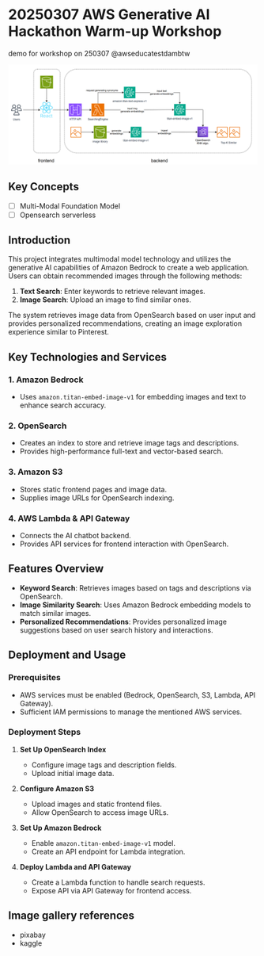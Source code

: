 # 20250307 AWS Generative AI Hackathon Warm-up Workshop
demo for workshop on 250307 @awseducatestdambtw

![](public/src/img/diagram4.png)

## Key Concepts
- [ ] Multi-Modal Foundation Model
- [ ] Opensearch serverless

## Introduction
This project integrates multimodal model technology and utilizes the generative AI capabilities of Amazon Bedrock to create a web application. Users can obtain recommended images through the following methods:

1. **Text Search**: Enter keywords to retrieve relevant images.
2. **Image Search**: Upload an image to find similar ones.

The system retrieves image data from OpenSearch based on user input and provides personalized recommendations, creating an image exploration experience similar to Pinterest.

## Key Technologies and Services

### **1. Amazon Bedrock**
- Uses `amazon.titan-embed-image-v1` for embedding images and text to enhance search accuracy.

### **2. OpenSearch**
- Creates an index to store and retrieve image tags and descriptions.
- Provides high-performance full-text and vector-based search.

### **3. Amazon S3**
- Stores static frontend pages and image data.
- Supplies image URLs for OpenSearch indexing.

### **4. AWS Lambda & API Gateway**
- Connects the AI chatbot backend.
- Provides API services for frontend interaction with OpenSearch.

## Features Overview

- **Keyword Search**: Retrieves images based on tags and descriptions via OpenSearch.
- **Image Similarity Search**: Uses Amazon Bedrock embedding models to match similar images.
- **Personalized Recommendations**: Provides personalized image suggestions based on user search history and interactions.

## Deployment and Usage

### **Prerequisites**
- AWS services must be enabled (Bedrock, OpenSearch, S3, Lambda, API Gateway).
- Sufficient IAM permissions to manage the mentioned AWS services.

### **Deployment Steps**
1. **Set Up OpenSearch Index**
   - Configure image tags and description fields.
   - Upload initial image data.

2. **Configure Amazon S3**
   - Upload images and static frontend files.
   - Allow OpenSearch to access image URLs.

3. **Set Up Amazon Bedrock**
   - Enable `amazon.titan-embed-image-v1` model.
   - Create an API endpoint for Lambda integration.

4. **Deploy Lambda and API Gateway**
   - Create a Lambda function to handle search requests.
   - Expose API via API Gateway for frontend access.

## Image gallery references
- pixabay
- kaggle
